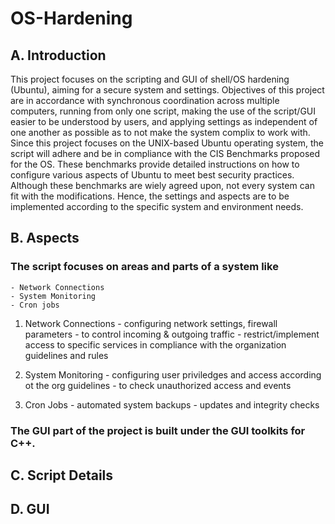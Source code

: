 # OS-Hardening

## A. **Introduction**
  This project focuses on the scripting and GUI of shell/OS hardening (Ubuntu), aiming for a secure system and settings. Objectives of this project are in accordance with synchronous coordination across multiple computers, running from only one script, making the use of the script/GUI easier to be understood by users, and applying settings as independent of one another as possible as to not make the system complix to work with. 
  Since this project focuses on the UNIX-based Ubuntu operating system, the script will adhere and be in compliance with the CIS Benchmarks proposed for the OS. 
  These benchmarks provide detailed instructions on how to configure various aspects of Ubuntu to meet best security practices. Although these benchmarks are wiely agreed upon, not every system can fit with the modifications. Hence, the settings and aspects are to be implemented according to the specific system and environment needs.

## B. **Aspects**

  ### The script focuses on areas and parts of a system like
    - Network Connections
    - System Monitoring
    - Cron jobs

  1. Network Connections
    - configuring network settings, firewall parameters
    - to control incoming & outgoing traffic
    - restrict/implement access to specific services in compliance with the organization guidelines and rules

  2. System Monitoring
    - configuring user priviledges and access according ot the org guidelines
    - to check unauthorized access and events

  3. Cron Jobs
    - automated system backups
    - updates and integrity checks

  ### The GUI part of the project is built under the GUI toolkits for C++. 

## C. Script Details
## D. GUI


